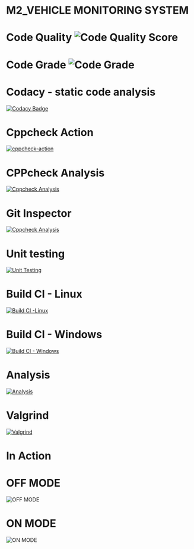 # M2_VEHICLE MONITORING SYSTEM

# Code Quality ![Code Quality Score](https://api.codiga.io/project/33007/score/svg)
# Code Grade ![Code Grade](https://api.codiga.io/project/33007/status/svg)

# Codacy - static code analysis
[![Codacy Badge](https://app.codacy.com/project/badge/Grade/d06082f2f69a499596919c542955734b)](https://www.codacy.com/gh/SanjanaGireesh/M2_Vechicle-Monitoring-System/dashboard?utm_source=github.com&amp;utm_medium=referral&amp;utm_content=SanjanaGireesh/M2_Vechicle-Monitoring-System&amp;utm_campaign=Badge_Grade)
# Cppcheck Action
[![cppcheck-action](https://github.com/SanjanaGireesh/M2_Vechicle-Monitoring-System/actions/workflows/cppcheck-action.yml/badge.svg)](https://github.com/SanjanaGireesh/M2_Vechicle-Monitoring-System/actions/workflows/cppcheck-action.yml)
# CPPcheck Analysis
[![Cppcheck Analysis](https://github.com/SanjanaGireesh/M2_Vechicle-Monitoring-System/actions/workflows/Cppcheck%20Analysis.yml/badge.svg)](https://github.com/SanjanaGireesh/M2_Vechicle-Monitoring-System/actions/workflows/Cppcheck%20Analysis.yml)
# Git Inspector
[![Cppcheck Analysis](https://github.com/SanjanaGireesh/M2_Vechicle-Monitoring-System/actions/workflows/Cppcheck%20Analysis.yml/badge.svg)](https://github.com/SanjanaGireesh/M2_Vechicle-Monitoring-System/actions/workflows/Cppcheck%20Analysis.yml)
# Unit testing
[![Unit Testing](https://github.com/SanjanaGireesh/M2_Vechicle-Monitoring-System/actions/workflows/unit-test.yml/badge.svg)](https://github.com/SanjanaGireesh/M2_Vechicle-Monitoring-System/actions/workflows/unit-test.yml)
# Build CI - Linux
[![Build CI -Linux](https://github.com/SanjanaGireesh/M2_Vechicle-Monitoring-System/actions/workflows/Build_Linux.yml/badge.svg)](https://github.com/SanjanaGireesh/M2_Vechicle-Monitoring-System/actions/workflows/Build_Linux.yml)
# Build CI - Windows
[![Build CI - Windows](https://github.com/SanjanaGireesh/M2_Vechicle-Monitoring-System/actions/workflows/Build_Windows.yml/badge.svg)](https://github.com/SanjanaGireesh/M2_Vechicle-Monitoring-System/actions/workflows/Build_Windows.yml)
# Analysis
[![Analysis](https://github.com/SanjanaGireesh/M2_Vechicle-Monitoring-System/actions/workflows/Analysis.yml/badge.svg)](https://github.com/SanjanaGireesh/M2_Vechicle-Monitoring-System/actions/workflows/Analysis.yml)
# Valgrind
[![Valgrind](https://github.com/SanjanaGireesh/M2_Vechicle-Monitoring-System/actions/workflows/Valgrind.yml/badge.svg)](https://github.com/SanjanaGireesh/M2_Vechicle-Monitoring-System/actions/workflows/Valgrind.yml)
# In Action 
# OFF MODE
![OFF MODE](https://user-images.githubusercontent.com/101441389/164682580-834722c2-2b47-4d61-8ee5-76f2984b2c1e.PNG)
# ON MODE
![ON MODE](https://user-images.githubusercontent.com/101441389/164749924-dfb64531-f782-4a86-aef9-621f3d2fd3b2.PNG)

